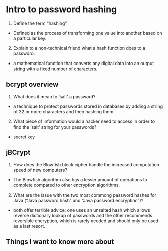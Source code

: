 # Intro to password hashing

1. Define the term “hashing”.
- Defined as the process of transforming one value into another based on a particular key.

2. Explain to a non-technical friend what a hash function does to a password.
- a mathematical function that converts any digital data into an output string with a fixed number of characters.

## bcrypt overview

1. What does it mean to ‘salt’ a password?
-  a technique to protect passwords stored in databases by adding a string of 32 or more characters and then hashing them.

2. What piece of information would a hacker need to access in order to find the ‘salt’ string for your passwords?
- secret key

## jBCrypt

1. How does the Blowfish block cipher handle the increased computation speed of new computers?
- The Blowfish algorithm also has a lesser amount of operations to complete compared to other encryption algorithms.

2. What are the issue with the two most commong password hashes for Java (“Java password hash” and “Java password encryption”)?
- both offer terrible advice: one uses an unsalted hash which allows reverse dictionary lookup of passwords and the other recommends reversible encryption, which is rarely needed and should only be used as a last resort.



## Things I want to know more about